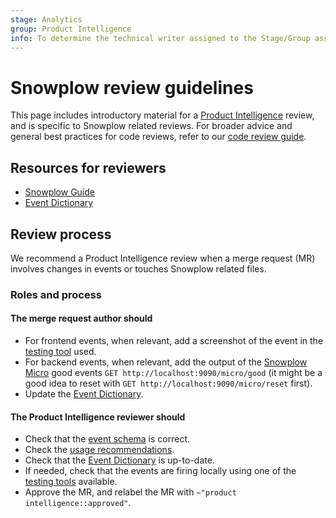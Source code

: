 ```yaml
---
stage: Analytics
group: Product Intelligence
info: To determine the technical writer assigned to the Stage/Group associated with this page, see https://about.gitlab.com/handbook/product/ux/technical-writing/#assignments
---
```


# Snowplow review guidelines

This page includes introductory material for a
[Product Intelligence](https://about.gitlab.com/handbook/engineering/development/analytics/product-intelligence/)
review, and is specific to Snowplow related reviews. For broader advice and
general best practices for code reviews, refer to our [code review guide](../code_review.md).

## Resources for reviewers

- [Snowplow Guide](index.md)
- [Event Dictionary](https://metrics.gitlab.com/snowplow/)

## Review process

We recommend a Product Intelligence review when a merge request (MR) involves changes in
events or touches Snowplow related files.

### Roles and process

#### The merge request **author** should

- For frontend events, when relevant, add a screenshot of the event in
  the [testing tool](implementation.md#develop-and-test-snowplow) used.
- For backend events, when relevant, add the output of the
  [Snowplow Micro](implementation.md#snowplow-micro) good events
  `GET http://localhost:9090/micro/good` (it might be a good idea
  to reset with `GET http://localhost:9090/micro/reset` first).
- Update the [Event Dictionary](event_dictionary_guide.md).

#### The Product Intelligence **reviewer** should

- Check that the [event schema](index.md#event-schema) is correct.
- Check the [usage recommendations](implementation.md#usage-recommendations).
- Check that the [Event Dictionary](event_dictionary_guide.md) is up-to-date.
- If needed, check that the events are firing locally using one of the
[testing tools](implementation.md#develop-and-test-snowplow) available.
- Approve the MR, and relabel the MR with `~"product intelligence::approved"`.

